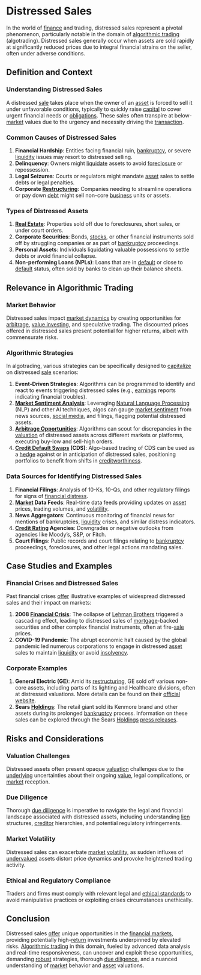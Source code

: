 # Distressed Sales

In the world of [finance](../f/finance.md) and trading, distressed sales represent a pivotal phenomenon, particularly notable in the domain of [algorithmic trading](../a/accountability.md) (algotrading). Distressed sales generally occur when assets are sold rapidly at significantly reduced prices due to integral financial strains on the seller, often under adverse conditions.

## Definition and Context

### Understanding Distressed Sales
A distressed [sale](../s/sale.md) takes place when the owner of an [asset](../a/asset.md) is forced to sell it under unfavorable conditions, typically to quickly raise [capital](../c/capital.md) to cover urgent financial needs or [obligations](../o/obligation.md). These sales often transpire at below-[market](../m/market.md) values due to the urgency and necessity driving the [transaction](../t/transaction.md).

### Common Causes of Distressed Sales
1. **Financial Hardship**: Entities facing financial ruin, [bankruptcy](../b/bankruptcy.md), or severe [liquidity](../l/liquidity.md) issues may resort to distressed selling.
2. **Delinquency**: Owners might [liquidate](../l/liquidate.md) assets to avoid [foreclosure](../f/foreclosure.md) or repossession.
3. **Legal Seizures**: Courts or regulators might mandate [asset](../a/asset.md) sales to settle debts or legal penalties.
4. **Corporate [Restructuring](../r/restructuring.md)**: Companies needing to streamline operations or pay down [debt](../d/debt.md) might sell non-core [business](../b/business.md) units or assets.

### Types of Distressed Assets
1. **[Real Estate](../r/real_estate.md)**: Properties sold off due to foreclosures, short sales, or under court orders.
2. **Corporate Securities**: Bonds, [stocks](../s/stock.md), or other financial instruments sold off by struggling companies or as part of [bankruptcy](../b/bankruptcy.md) proceedings.
3. **Personal Assets**: Individuals liquidating valuable possessions to settle debts or avoid financial collapse.
4. **Non-performing Loans (NPLs)**: Loans that are in [default](../d/default.md) or close to [default](../d/default.md) status, often sold by banks to clean up their balance sheets.

## Relevance in Algorithmic Trading

### Market Behavior
Distressed sales impact [market dynamics](../m/market_dynamics.md) by creating opportunities for [arbitrage](../a/arbitrage.md), [value investing](../v/value_investing.md), and speculative trading. The discounted prices offered in distressed sales present potential for higher returns, albeit with commensurate risks.

### Algorithmic Strategies
In algotrading, various strategies can be specifically designed to [capitalize](../c/capitalize.md) on distressed [sale](../s/sale.md) scenarios:

1. **Event-Driven Strategies**: Algorithms can be programmed to identify and react to events triggering distressed sales (e.g., [earnings](../e/earnings.md) reports indicating financial troubles).
2. **[Market Sentiment Analysis](../m/market_sentiment_analysis.md)**: Leveraging [Natural Language Processing](../n/natural_language_processing_(nlp)_in_trading.md) (NLP) and other AI techniques, algos can gauge [market sentiment](../m/market_sentiment.md) from news sources, [social media](../s/social_media.md), and filings, flagging potential distressed assets.
3. **[Arbitrage Opportunities](../a/arbitrage_opportunities.md)**: Algorithms can scout for discrepancies in the [valuation](../v/valuation.md) of distressed assets across different markets or platforms, executing buy-low and sell-high orders.
4. **[Credit Default Swaps](../c/credit_default_swaps.md) (CDS)**: Algo-based trading of CDS can be used as a [hedge](../h/hedge.md) against or in anticipation of distressed sales, positioning portfolios to benefit from shifts in [creditworthiness](../c/creditworthiness.md).

### Data Sources for Identifying Distressed Sales
1. **Financial Filings**: Analysis of 10-Ks, 10-Qs, and other regulatory filings for signs of [financial distress](../f/financial_distress.md).
2. **[Market](../m/market.md) Data Feeds**: Real-time data feeds providing updates on [asset](../a/asset.md) prices, trading volumes, and [volatility](../v/volatility.md).
3. **News Aggregators**: Continuous monitoring of financial news for mentions of bankruptcies, [liquidity](../l/liquidity.md) crises, and similar distress indicators.
4. **[Credit Rating](../c/credit_rating.md) Agencies**: Downgrades or negative outlooks from agencies like Moody’s, S&P, or Fitch.
5. **Court Filings**: Public records and court filings relating to [bankruptcy](../b/bankruptcy.md) proceedings, foreclosures, and other legal actions mandating sales.

## Case Studies and Examples

### Financial Crises and Distressed Sales
Past financial crises [offer](../o/offer.md) illustrative examples of widespread distressed sales and their impact on markets:

1. **2008 [Financial Crisis](../f/financial_crisis.md)**: The collapse of [Lehman Brothers](../l/lehman_brothers.md) triggered a cascading effect, leading to distressed sales of [mortgage](../m/mortgage.md)-backed securities and other complex financial instruments, often at fire-[sale](../s/sale.md) prices.
2. **COVID-19 Pandemic**: The abrupt economic halt caused by the global pandemic led numerous corporations to engage in distressed [asset](../a/asset.md) sales to maintain [liquidity](../l/liquidity.md) or avoid [insolvency](../i/insolvency.md).

### Corporate Examples
1. **General Electric (GE)**: Amid its [restructuring](../r/restructuring.md), GE sold off various non-core assets, including parts of its lighting and Healthcare divisions, often at distressed valuations. More details can be found on their [official website](https://www.ge.com).
2. **Sears [Holdings](../h/holdings.md)**: The retail giant sold its Kenmore brand and other assets during its prolonged [bankruptcy](../b/bankruptcy.md) process. Information on these sales can be explored through the Sears [Holdings](../h/holdings.md) [press releases](https://searsholdings.com).

## Risks and Considerations

### Valuation Challenges
Distressed assets often present opaque [valuation](../v/valuation.md) challenges due to the [underlying](../u/underlying.md) uncertainties about their ongoing [value](../v/value.md), legal complications, or [market](../m/market.md) reception. 

### Due Diligence
Thorough [due diligence](../d/due_diligence.md) is imperative to navigate the legal and financial landscape associated with distressed assets, including understanding [lien](../l/lien.md) structures, [creditor](../c/creditor.md) hierarchies, and potential regulatory infringements.

### Market Volatility
Distressed sales can exacerbate [market](../m/market.md) [volatility](../v/volatility.md), as sudden influxes of [undervalued](../u/undervalued.md) assets distort price dynamics and provoke heightened trading activity.

### Ethical and Regulatory Compliance
Traders and firms must comply with relevant legal and [ethical standards](../e/ethical_standards_in_trading.md) to avoid manipulative practices or exploiting crises circumstances unethically.

## Conclusion

Distressed sales [offer](../o/offer.md) unique opportunities in the [financial markets](../f/financial_market.md), providing potentially high-[return](../r/return.md) investments underpinned by elevated risks. [Algorithmic trading](../a/accountability.md) in this domain, fueled by advanced data analysis and real-time responsiveness, can uncover and exploit these opportunities, demanding [robust](../r/robust.md) strategies, thorough [due diligence](../d/due_diligence.md), and a nuanced understanding of [market](../m/market.md) behavior and [asset](../a/asset.md) valuations.
